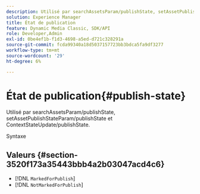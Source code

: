 ```yaml
---
description: Utilisé par searchAssetsParam/publishState, setAssetPublishStateParam/publishState et ContextStateUpdate/publishState.
solution: Experience Manager
title: État de publication
feature: Dynamic Media Classic, SDK/API
role: Developer,Admin
exl-id: 0be4ef1b-f1d3-4698-a5ed-d721c328291a
source-git-commit: fcda99340a18d5037157723bb3bdca5fa9df3277
workflow-type: tm+mt
source-wordcount: '29'
ht-degree: 6%

---
```


# État de publication{#publish-state}

Utilisé par searchAssetsParam/publishState, setAssetPublishStateParam/publishState et ContextStateUpdate/publishState.

Syntaxe

## Valeurs {#section-3520f173a35443bbb4a2b03047acd4c6}

* [!DNL `MarkedForPublish`]
* [!DNL `NotMarkedForPublish`]
